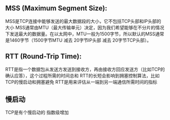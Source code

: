 

## MSS (Maximum Segment Size):
MSS是TCP连接中能够发送的最大数据段的大小，它不包括TCP头部和IP头部的大小
MSS通常由MTU（最大传输单元）决定，因为我们希望能够在不分片的情况下发送最大的数据量。在以太网中，MTU一般为1500字节，所以默认的MSS通常是1460字节（1500字节MTU 减去 20字节IP头部 减去 20字节TCP头部）。

## RTT (Round-Trip Time):
RTT是指一个数据包从发送方发送到接收方，再由接收方回应发送方（比如TCP的确认应答），这个过程所需的时间总和
RTT的长短会影响到拥塞控制算法，比如TCP的慢启动和拥塞避免
RTT是用来评估从一端到另一端通信所需时间的指标

## 慢启动
TCP是有个慢启动的
指数级增加
